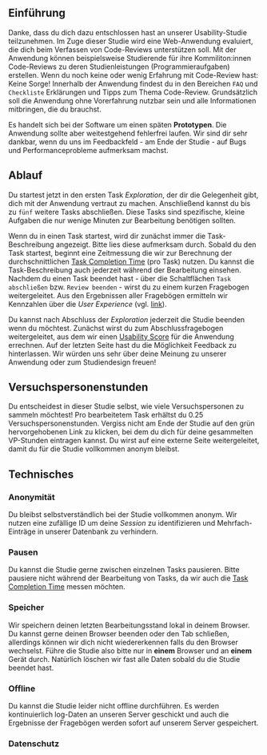 ## Einführung

Danke, dass du dich dazu entschlossen hast an unserer Usability-Studie teilzunehmen. Im Zuge dieser Studie wird eine Web-Anwendung evaluiert, die dich beim Verfassen von Code-Reviews unterstützen soll. Mit der Anwendung können beispielsweise Studierende für ihre Kommiliton:innen Code-Reviews zu deren Studienleistungen (Programmieraufgaben) erstellen. Wenn du noch keine oder wenig Erfahrung mit Code-Review hast: Keine Sorge! Innerhalb der Anwendung findest du in den Bereichen `FAQ` und `Checkliste` Erklärungen und Tipps zum Thema Code-Review. Grundsätzlich soll die Anwendung ohne Vorerfahrung nutzbar sein und alle Informationen mitbringen, die du brauchst.

Es handelt sich bei der Software um einen späten **Prototypen**. Die Anwendung sollte aber weitestgehend fehlerfrei laufen. Wir sind dir sehr dankbar, wenn du uns im Feedbackfeld - am Ende der Studie - auf Bugs und Performanceprobleme aufmerksam machst.

## Ablauf

Du startest jetzt in den ersten Task *Exploration*, der dir die Gelegenheit gibt, dich mit der Anwendung vertraut zu machen. Anschließend kannst du bis zu `fünf` weitere Tasks abschließen. Diese Tasks sind spezifische, kleine Aufgaben die nur wenige Minuten zur Bearbeitung benötigen sollten.

Wenn du in einen Task startest, wird dir zunächst immer die Task-Beschreibung angezeigt. Bitte lies diese aufmerksam durch. Sobald du den Task startest, beginnt eine Zeitmessung die wir zur Berechnung der durchschnittlichen [Task Completion Time](https://www.usabilityfirst.com/glossary/task-completion-time/index.html#:~:text=a%20measure%20of%20the%20time,typical%20metric%20in%20usability%20evaluation.) (pro Task) nutzen. Du kannst die Task-Beschreibung auch jederzeit während der Bearbeitung einsehen. 
Nachdem du einen Task beendet hast - über die Schaltflächen `Task abschließen` bzw. `Review beenden` - wirst du zu einem kurzen Fragebogen weitergeleitet. Aus den Ergebnissen aller Fragebögen ermitteln wir Kennzahlen über die *User Experience* (vgl. [link](https://www.ueq-online.org/)).

Du kannst nach Abschluss der *Exploration* jederzeit die Studie beenden wenn du möchtest. Zunächst wirst du zum Abschlussfragebogen weitergeleitet, aus dem wir einen [Usability Score](https://www.usability.gov/how-to-and-tools/methods/system-usability-scale.html) für die Anwendung errechnen. Auf der letzten Seite hast du die Möglichkeit Feedback zu hinterlassen. Wir würden uns sehr über deine Meinung zu unserer Anwendung oder zum Studiendesign freuen!

## Versuchspersonenstunden

Du entscheidest in dieser Studie selbst, wie viele Versuchspersonen zu sammeln möchtest! Pro bearbeitetem Task erhältst du 0.25 Versuchspersonenstunden. Vergiss nicht am Ende der Studie auf den grün hervorgehobenen Link zu klicken, bei dem du dich für deine gesammelten VP-Stunden eintragen kannst. Du wirst auf eine externe Seite weitergeleitet, damit du für die Studie vollkommen anonym bleibst.

## Technisches

### Anonymität

Du bleibst selbstverständlich bei der Studie vollkommen anonym. Wir nutzen eine zufällige ID um deine *Session* zu identifizieren und Mehrfach-Einträge in unserer Datenbank zu verhindern.

### Pausen

Du kannst die Studie gerne zwischen einzelnen Tasks pausieren. Bitte pausiere nicht während der Bearbeitung von Tasks, da wir auch die [Task Completion Time](https://www.usabilityfirst.com/glossary/task-completion-time/index.html#:~:text=a%20measure%20of%20the%20time,typical%20metric%20in%20usability%20evaluation.) messen möchten.

### Speicher

Wir speichern deinen letzten Bearbeitungsstand lokal in deinem Browser. Du kannst gerne deinen Browser beenden oder den Tab schließen, allerdings können wir dich nicht wiedererkennen falls du den Browser wechselst. Führe die Studie also bitte nur in **einem** Browser und an **einem** Gerät durch. Natürlich löschen wir fast alle Daten sobald du die Studie beendet hast.

### Offline

Du kannst die Studie leider nicht offline durchführen. Es werden kontinuierlich log-Daten an unseren Server geschickt und auch die Ergebnisse der Fragebögen werden sofort auf unserem Server gespeichert.

### Datenschutz